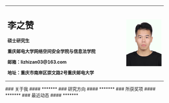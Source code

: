 <table border="0">
  <tr>
    <td width="75%">
      <h1>李之赞</h1>
      <p><b>硕士研究生</b></p>
      <p><b>重庆邮电大学网络空间安全学院与信息法学院</b></p>
      <p><b>邮箱：lizhizan03@163.com</b></p>
      <p><b>地址：重庆市南岸区崇文路2号重庆邮电大学</b></p>
    </td>
    <td width="25%">
      <img src="/zhengjianzhao.jpg" width="100%">      
    </td>
  </tr>
</table>
### 关于我
#### *******
### 研究方向
#### *******
### 所获奖项
#### *******
### 最近动态
#### *******
